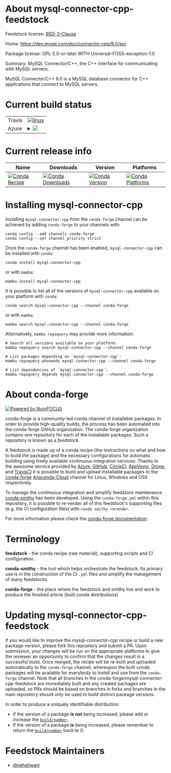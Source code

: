 About mysql-connector-cpp-feedstock
===================================

Feedstock license: [BSD-3-Clause](https://github.com/conda-forge/mysql-connector-cpp-feedstock/blob/main/LICENSE.txt)

Home: https://dev.mysql.com/doc/connector-cpp/8.0/en/

Package license: GPL-2.0-or-later WITH Universal-FOSS-exception-1.0

Summary: MySQL Connector/C++, the C++ interface for communicating with MySQL servers.

MySQL Connector/C++ 8.0 is a MySQL database connector for C++ applications
that connect to MySQL servers.


Current build status
====================


<table><tr>
    <td>Travis</td>
    <td>
      <a href="https://app.travis-ci.com/conda-forge/mysql-connector-cpp-feedstock">
        <img alt="linux" src="https://img.shields.io/travis/com/conda-forge/mysql-connector-cpp-feedstock/main.svg?label=Linux">
      </a>
    </td>
  </tr>
    
  <tr>
    <td>Azure</td>
    <td>
      <details>
        <summary>
          <a href="https://dev.azure.com/conda-forge/feedstock-builds/_build/latest?definitionId=8894&branchName=main">
            <img src="https://dev.azure.com/conda-forge/feedstock-builds/_apis/build/status/mysql-connector-cpp-feedstock?branchName=main">
          </a>
        </summary>
        <table>
          <thead><tr><th>Variant</th><th>Status</th></tr></thead>
          <tbody><tr>
              <td>linux_64</td>
              <td>
                <a href="https://dev.azure.com/conda-forge/feedstock-builds/_build/latest?definitionId=8894&branchName=main">
                  <img src="https://dev.azure.com/conda-forge/feedstock-builds/_apis/build/status/mysql-connector-cpp-feedstock?branchName=main&jobName=linux&configuration=linux%20linux_64_" alt="variant">
                </a>
              </td>
            </tr><tr>
              <td>linux_aarch64</td>
              <td>
                <a href="https://dev.azure.com/conda-forge/feedstock-builds/_build/latest?definitionId=8894&branchName=main">
                  <img src="https://dev.azure.com/conda-forge/feedstock-builds/_apis/build/status/mysql-connector-cpp-feedstock?branchName=main&jobName=linux&configuration=linux%20linux_aarch64_" alt="variant">
                </a>
              </td>
            </tr><tr>
              <td>linux_ppc64le</td>
              <td>
                <a href="https://dev.azure.com/conda-forge/feedstock-builds/_build/latest?definitionId=8894&branchName=main">
                  <img src="https://dev.azure.com/conda-forge/feedstock-builds/_apis/build/status/mysql-connector-cpp-feedstock?branchName=main&jobName=linux&configuration=linux%20linux_ppc64le_" alt="variant">
                </a>
              </td>
            </tr><tr>
              <td>osx_64</td>
              <td>
                <a href="https://dev.azure.com/conda-forge/feedstock-builds/_build/latest?definitionId=8894&branchName=main">
                  <img src="https://dev.azure.com/conda-forge/feedstock-builds/_apis/build/status/mysql-connector-cpp-feedstock?branchName=main&jobName=osx&configuration=osx%20osx_64_" alt="variant">
                </a>
              </td>
            </tr><tr>
              <td>osx_arm64</td>
              <td>
                <a href="https://dev.azure.com/conda-forge/feedstock-builds/_build/latest?definitionId=8894&branchName=main">
                  <img src="https://dev.azure.com/conda-forge/feedstock-builds/_apis/build/status/mysql-connector-cpp-feedstock?branchName=main&jobName=osx&configuration=osx%20osx_arm64_" alt="variant">
                </a>
              </td>
            </tr><tr>
              <td>win_64</td>
              <td>
                <a href="https://dev.azure.com/conda-forge/feedstock-builds/_build/latest?definitionId=8894&branchName=main">
                  <img src="https://dev.azure.com/conda-forge/feedstock-builds/_apis/build/status/mysql-connector-cpp-feedstock?branchName=main&jobName=win&configuration=win%20win_64_" alt="variant">
                </a>
              </td>
            </tr>
          </tbody>
        </table>
      </details>
    </td>
  </tr>
</table>

Current release info
====================

| Name | Downloads | Version | Platforms |
| --- | --- | --- | --- |
| [![Conda Recipe](https://img.shields.io/badge/recipe-mysql--connector--cpp-green.svg)](https://anaconda.org/conda-forge/mysql-connector-cpp) | [![Conda Downloads](https://img.shields.io/conda/dn/conda-forge/mysql-connector-cpp.svg)](https://anaconda.org/conda-forge/mysql-connector-cpp) | [![Conda Version](https://img.shields.io/conda/vn/conda-forge/mysql-connector-cpp.svg)](https://anaconda.org/conda-forge/mysql-connector-cpp) | [![Conda Platforms](https://img.shields.io/conda/pn/conda-forge/mysql-connector-cpp.svg)](https://anaconda.org/conda-forge/mysql-connector-cpp) |

Installing mysql-connector-cpp
==============================

Installing `mysql-connector-cpp` from the `conda-forge` channel can be achieved by adding `conda-forge` to your channels with:

```
conda config --add channels conda-forge
conda config --set channel_priority strict
```

Once the `conda-forge` channel has been enabled, `mysql-connector-cpp` can be installed with `conda`:

```
conda install mysql-connector-cpp
```

or with `mamba`:

```
mamba install mysql-connector-cpp
```

It is possible to list all of the versions of `mysql-connector-cpp` available on your platform with `conda`:

```
conda search mysql-connector-cpp --channel conda-forge
```

or with `mamba`:

```
mamba search mysql-connector-cpp --channel conda-forge
```

Alternatively, `mamba repoquery` may provide more information:

```
# Search all versions available on your platform:
mamba repoquery search mysql-connector-cpp --channel conda-forge

# List packages depending on `mysql-connector-cpp`:
mamba repoquery whoneeds mysql-connector-cpp --channel conda-forge

# List dependencies of `mysql-connector-cpp`:
mamba repoquery depends mysql-connector-cpp --channel conda-forge
```


About conda-forge
=================

[![Powered by
NumFOCUS](https://img.shields.io/badge/powered%20by-NumFOCUS-orange.svg?style=flat&colorA=E1523D&colorB=007D8A)](https://numfocus.org)

conda-forge is a community-led conda channel of installable packages.
In order to provide high-quality builds, the process has been automated into the
conda-forge GitHub organization. The conda-forge organization contains one repository
for each of the installable packages. Such a repository is known as a *feedstock*.

A feedstock is made up of a conda recipe (the instructions on what and how to build
the package) and the necessary configurations for automatic building using freely
available continuous integration services. Thanks to the awesome service provided by
[Azure](https://azure.microsoft.com/en-us/services/devops/), [GitHub](https://github.com/),
[CircleCI](https://circleci.com/), [AppVeyor](https://www.appveyor.com/),
[Drone](https://cloud.drone.io/welcome), and [TravisCI](https://travis-ci.com/)
it is possible to build and upload installable packages to the
[conda-forge](https://anaconda.org/conda-forge) [Anaconda-Cloud](https://anaconda.org/)
channel for Linux, Windows and OSX respectively.

To manage the continuous integration and simplify feedstock maintenance
[conda-smithy](https://github.com/conda-forge/conda-smithy) has been developed.
Using the ``conda-forge.yml`` within this repository, it is possible to re-render all of
this feedstock's supporting files (e.g. the CI configuration files) with ``conda smithy rerender``.

For more information please check the [conda-forge documentation](https://conda-forge.org/docs/).

Terminology
===========

**feedstock** - the conda recipe (raw material), supporting scripts and CI configuration.

**conda-smithy** - the tool which helps orchestrate the feedstock.
                   Its primary use is in the construction of the CI ``.yml`` files
                   and simplify the management of *many* feedstocks.

**conda-forge** - the place where the feedstock and smithy live and work to
                  produce the finished article (built conda distributions)


Updating mysql-connector-cpp-feedstock
======================================

If you would like to improve the mysql-connector-cpp recipe or build a new
package version, please fork this repository and submit a PR. Upon submission,
your changes will be run on the appropriate platforms to give the reviewer an
opportunity to confirm that the changes result in a successful build. Once
merged, the recipe will be re-built and uploaded automatically to the
`conda-forge` channel, whereupon the built conda packages will be available for
everybody to install and use from the `conda-forge` channel.
Note that all branches in the conda-forge/mysql-connector-cpp-feedstock are
immediately built and any created packages are uploaded, so PRs should be based
on branches in forks and branches in the main repository should only be used to
build distinct package versions.

In order to produce a uniquely identifiable distribution:
 * If the version of a package **is not** being increased, please add or increase
   the [``build/number``](https://docs.conda.io/projects/conda-build/en/latest/resources/define-metadata.html#build-number-and-string).
 * If the version of a package **is** being increased, please remember to return
   the [``build/number``](https://docs.conda.io/projects/conda-build/en/latest/resources/define-metadata.html#build-number-and-string)
   back to 0.

Feedstock Maintainers
=====================

* [@nehaljwani](https://github.com/nehaljwani/)

